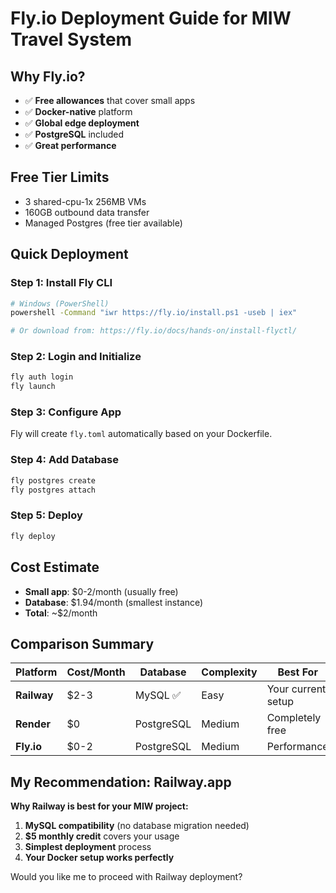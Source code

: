 # Fly.io Deployment Guide for MIW Travel System

## Why Fly.io?
- ✅ **Free allowances** that cover small apps
- ✅ **Docker-native** platform
- ✅ **Global edge deployment**
- ✅ **PostgreSQL** included
- ✅ **Great performance**

## Free Tier Limits
- 3 shared-cpu-1x 256MB VMs
- 160GB outbound data transfer
- Managed Postgres (free tier available)

## Quick Deployment

### Step 1: Install Fly CLI
```bash
# Windows (PowerShell)
powershell -Command "iwr https://fly.io/install.ps1 -useb | iex"

# Or download from: https://fly.io/docs/hands-on/install-flyctl/
```

### Step 2: Login and Initialize
```bash
fly auth login
fly launch
```

### Step 3: Configure App
Fly will create `fly.toml` automatically based on your Dockerfile.

### Step 4: Add Database
```bash
fly postgres create
fly postgres attach
```

### Step 5: Deploy
```bash
fly deploy
```

## Cost Estimate
- **Small app**: $0-2/month (usually free)
- **Database**: $1.94/month (smallest instance)
- **Total**: ~$2/month

## Comparison Summary

| Platform | Cost/Month | Database | Complexity | Best For |
|----------|------------|----------|------------|----------|
| **Railway** | $2-3 | MySQL ✅ | Easy | Your current setup |
| **Render** | $0 | PostgreSQL | Medium | Completely free |
| **Fly.io** | $0-2 | PostgreSQL | Medium | Performance |

## My Recommendation: Railway.app

**Why Railway is best for your MIW project:**
1. **MySQL compatibility** (no database migration needed)
2. **$5 monthly credit** covers your usage
3. **Simplest deployment** process
4. **Your Docker setup works perfectly**

Would you like me to proceed with Railway deployment?
